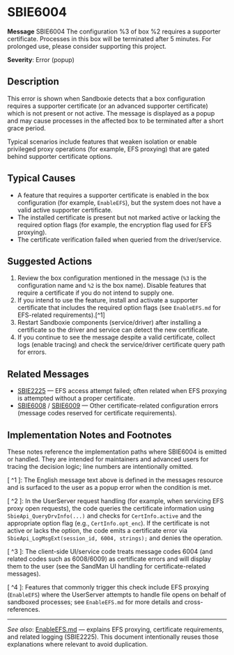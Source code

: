 # SBIE6004

**Message** SBIE6004 The configuration %3 of box %2 requires a supporter certificate. Processes in this box will be terminated after 5 minutes. For prolonged use, please consider supporting this project.

**Severity**: Error (popup)

## Description

This error is shown when Sandboxie detects that a box configuration requires a supporter certificate (or an advanced supporter certificate) which is not present or not active. The message is displayed as a popup and may cause processes in the affected box to be terminated after a short grace period.

Typical scenarios include features that weaken isolation or enable privileged proxy operations (for example, EFS proxying) that are gated behind supporter certificate options.

## Typical Causes

- A feature that requires a supporter certificate is enabled in the box configuration (for example, `EnableEFS`), but the system does not have a valid active supporter certificate.
- The installed certificate is present but not marked active or lacking the required option flags (for example, the encryption flag used for EFS proxying).
- The certificate verification failed when queried from the driver/service.

## Suggested Actions

1. Review the box configuration mentioned in the message (`%3` is the configuration name and `%2` is the box name). Disable features that require a certificate if you do not intend to supply one.
2. If you intend to use the feature, install and activate a supporter certificate that includes the required option flags (see `EnableEFS.md` for EFS-related requirements).[^1]
3. Restart Sandboxie components (service/driver) after installing a certificate so the driver and service can detect the new certificate.
4. If you continue to see the message despite a valid certificate, collect logs (enable tracing) and check the service/driver certificate query path for errors.

## Related Messages

- [SBIE2225](SBIE2225.md) — EFS access attempt failed; often related when EFS proxying is attempted without a proper certificate.
- [SBIE6008](SBIE6008.md) / [SBIE6009](SBIE6009.md) — Other certificate-related configuration errors (message codes reserved for certificate requirements).

## Implementation Notes and Footnotes

These notes reference the implementation paths where SBIE6004 is emitted or handled. They are intended for maintainers and advanced users for tracing the decision logic; line numbers are intentionally omitted.

[ ^1 ]: The English message text above is defined in the messages resource and is surfaced to the user as a popup error when the condition is met.

[ ^2 ]: In the UserServer request handling (for example, when servicing EFS proxy open requests), the code queries the certificate information using `SbieApi_QueryDrvInfo(...)` and checks for `CertInfo.active` and the appropriate option flag (e.g., `CertInfo.opt_enc`). If the certificate is not active or lacks the option, the code emits a certificate error via `SbieApi_LogMsgExt(session_id, 6004, strings);` and denies the operation.

[ ^3 ]: The client-side UI/service code treats message codes 6004 (and related codes such as 6008/6009) as certificate errors and will display them to the user (see the SandMan UI handling for certificate-related messages).

[ ^4 ]: Features that commonly trigger this check include EFS proxying (`EnableEFS`) where the UserServer attempts to handle file opens on behalf of sandboxed processes; see `EnableEFS.md` for more details and cross-references.

---

_See also_: [EnableEFS.md](EnableEFS.md) — explains EFS proxying, certificate requirements, and related logging (SBIE2225). This document intentionally reuses those explanations where relevant to avoid duplication.

